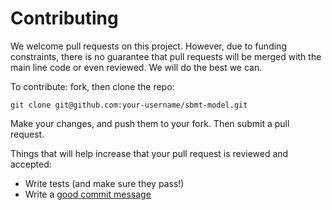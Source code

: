 # Contributing

We welcome pull requests on this project.  However, due to funding constraints, there is no guarantee that pull requests will be merged with the main line code or even reviewed. We will do the best we can.

To contribute: fork, then clone the repo:

```
git clone git@github.com:your-username/sbmt-model.git
```

Make your changes, and push them to your fork.  Then submit a pull request.

Things that will help increase that your pull request is reviewed and accepted:

- Write tests (and make sure they pass!)
- Write a [good commit message](https://tbaggery.com/2008/04/19/a-note-about-git-commit-messages.html)